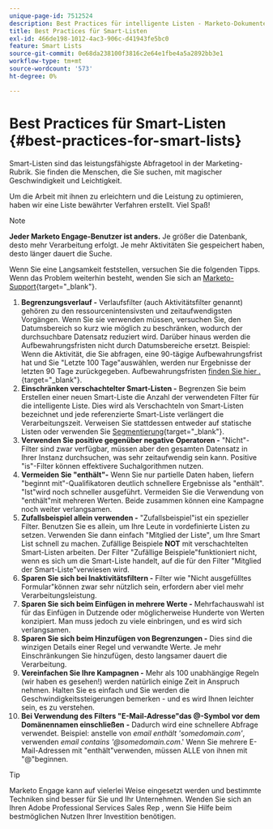 ```yaml
---
unique-page-id: 7512524
description: Best Practices für intelligente Listen - Marketo-Dokumente - Produktdokumentation
title: Best Practices für Smart-Listen
exl-id: 466de198-1012-4ac3-906c-d41943fe5bc0
feature: Smart Lists
source-git-commit: 0e68da238100f3816c2e64e1fbe4a5a2892bb3e1
workflow-type: tm+mt
source-wordcount: '573'
ht-degree: 0%

---
```


# Best Practices für Smart-Listen {#best-practices-for-smart-lists}

Smart-Listen sind das leistungsfähigste Abfragetool in der Marketing-Rubrik. Sie finden die Menschen, die Sie suchen, mit magischer Geschwindigkeit und Leichtigkeit.

Um die Arbeit mit ihnen zu erleichtern und die Leistung zu optimieren, haben wir eine Liste bewährter Verfahren erstellt. Viel Spaß!

>[!NOTE]
>
>**Jeder Marketo Engage-Benutzer ist anders.** Je größer die Datenbank, desto mehr Verarbeitung erfolgt. Je mehr Aktivitäten Sie gespeichert haben, desto länger dauert die Suche.
>
>Wenn Sie eine Langsamkeit feststellen, versuchen Sie die folgenden Tipps. Wenn das Problem weiterhin besteht, wenden Sie sich an [Marketo-Support](https://nation.marketo.com/t5/Support/ct-p/Support){target="_blank"}.

1. **Begrenzungsverlauf -** Verlaufsfilter (auch Aktivitätsfilter genannt) gehören zu den ressourcenintensivsten und zeitaufwendigsten Vorgängen. Wenn Sie sie verwenden müssen, versuchen Sie, den Datumsbereich so kurz wie möglich zu beschränken, wodurch der durchsuchbare Datensatz reduziert wird. Darüber hinaus werden die Aufbewahrungsfristen nicht durch Datumsbereiche ersetzt. Beispiel: Wenn die Aktivität, die Sie abfragen, eine 90-tägige Aufbewahrungsfrist hat und Sie &quot;Letzte 100 Tage&quot;auswählen, werden nur Ergebnisse der letzten 90 Tage zurückgegeben. Aufbewahrungsfristen [finden Sie hier .](https://nation.marketo.com/t5/knowledgebase/marketo-activities-data-retention-policy/ta-p/251480){target="_blank"}.
1. **Einschränken verschachtelter Smart-Listen -** Begrenzen Sie beim Erstellen einer neuen Smart-Liste die Anzahl der verwendeten Filter für die intelligente Liste. Dies wird als Verschachteln von Smart-Listen bezeichnet und jede referenzierte Smart-Liste verlängert die Verarbeitungszeit. Verweisen Sie stattdessen entweder auf statische Listen oder verwenden Sie [Segmentierung](/help/marketo/product-docs/personalization/segmentation-and-snippets/segmentation/create-a-segmentation.md){target="_blank"}.
1. **Verwenden Sie positive gegenüber negative Operatoren -** &quot;Nicht&quot;-Filter sind zwar verfügbar, müssen aber den gesamten Datensatz in Ihrer Instanz durchsuchen, was sehr zeitaufwendig sein kann. Positive &quot;is&quot;-Filter können effektivere Suchalgorithmen nutzen.
1. **Vermeiden Sie &quot;enthält&quot;-** Wenn Sie nur partielle Daten haben, liefern &quot;beginnt mit&quot;-Qualifikatoren deutlich schnellere Ergebnisse als &quot;enthält&quot;. &quot;Ist&quot;wird noch schneller ausgeführt. Vermeiden Sie die Verwendung von &quot;enthält&quot;mit mehreren Werten. Beide zusammen können eine Kampagne noch weiter verlangsamen.
1. **Zufallsbeispiel allein verwenden -** &quot;Zufallsbeispiel&quot;ist ein spezieller Filter. Benutzen Sie es allein, um Ihre Leute in vordefinierte Listen zu setzen. Verwenden Sie dann einfach &quot;Mitglied der Liste&quot;, um Ihre Smart List schnell zu machen. Zufällige Beispiele **NOT** mit verschachtelten Smart-Listen arbeiten. Der Filter &quot;Zufällige Beispiele&quot;funktioniert nicht, wenn es sich um die Smart-Liste handelt, auf die für den Filter &quot;Mitglied der Smart-Liste&quot;verwiesen wird.
1. **Sparen Sie sich bei Inaktivitätsfiltern -** Filter wie &quot;Nicht ausgefülltes Formular&quot;können zwar sehr nützlich sein, erfordern aber viel mehr Verarbeitungsleistung.
1. **Sparen Sie sich beim Einfügen in mehrere Werte -** Mehrfachauswahl ist für das Einfügen in Dutzende oder möglicherweise Hunderte von Werten konzipiert. Man muss jedoch zu viele einbringen, und es wird sich verlangsamen.
1. **Sparen Sie sich beim Hinzufügen von Begrenzungen -** Dies sind die winzigen Details einer Regel und verwandte Werte. Je mehr Einschränkungen Sie hinzufügen, desto langsamer dauert die Verarbeitung.
1. **Vereinfachen Sie Ihre Kampagnen -** Mehr als 100 unabhängige Regeln (wir haben es gesehen!) werden natürlich einige Zeit in Anspruch nehmen. Halten Sie es einfach und Sie werden die Geschwindigkeitssteigerungen bemerken - und es wird Ihnen leichter sein, es zu verstehen.
1. **Bei Verwendung des Filters &quot;E-Mail-Adresse&quot;das @-Symbol vor dem Domänennamen einschließen** **-** Dadurch wird eine schnellere Abfrage verwendet. Beispiel: anstelle von _email enthält &#39;somedomain.com&#39;_, verwenden _email contains &#39;@somedomain.com_.&#39; Wenn Sie mehrere E-Mail-Adressen mit &quot;enthält&quot;verwenden, müssen ALLE von ihnen mit &quot;@&quot;beginnen.

>[!TIP]
>
>Marketo Engage kann auf vielerlei Weise eingesetzt werden und bestimmte Techniken sind besser für Sie und Ihr Unternehmen. Wenden Sie sich an Ihren Adobe Professional Services Sales Rep , wenn Sie Hilfe beim bestmöglichen Nutzen Ihrer Investition benötigen.
